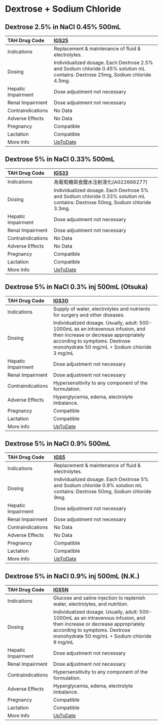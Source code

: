 # Dextrose + Sodium Chloride

## Dextrose 2.5% in NaCl 0.45% 500mL

| TAH Drug Code      | [IGS25](https://www.tahsda.org.tw/drugs/hissearch.php?drug_code=IGS25)                                                          |
|:-------------------|:--------------------------------------------------------------------------------------------------------------------------------|
| Indications        | Replacement & maintenance of fluid & electrolytes.                                                                              |
| Dosing             | Individualized dosage. Each Dextrose 2.5% and Sodium chloride 0.45% solution mL contains: Dextrose 25mg, Sodium chloride 4.5mg. |
| Hepatic Impairment | Dose adjustment not necessary                                                                                                   |
| Renal Impairment   | Dose adjustment not necessary                                                                                                   |
| Contraindications  | No Data                                                                                                                         |
| Adverse Effects    | No Data                                                                                                                         |
| Pregnancy          | Compatible                                                                                                                      |
| Lactation          | Compatible                                                                                                                      |
| More Info          | [UpToDate](https://www.uptodate.com/contents/dextrose-and-sodium-chloride-drug-information)                                     |

## Dextrose 5% in NaCl 0.33% 500mL

| TAH Drug Code      | [IGS33](https://www.tahsda.org.tw/drugs/hissearch.php?drug_code=IGS33)                                                        |
|:-------------------|:------------------------------------------------------------------------------------------------------------------------------|
| Indications        | 為葡萄糖與食鹽水注射液化(A022666277)                                                                                          |
| Dosing             | Individualized dosage. Each Dextrose 5% and Sodium chloride 0.33% solution mL contains: Dextrose 50mg, Sodium chloride 3.3mg. |
| Hepatic Impairment | Dose adjustment not necessary                                                                                                 |
| Renal Impairment   | Dose adjustment not necessary                                                                                                 |
| Contraindications  | No Data                                                                                                                       |
| Adverse Effects    | No Data                                                                                                                       |
| Pregnancy          | Compatible                                                                                                                    |
| Lactation          | Compatible                                                                                                                    |
| More Info          | [UpToDate](https://www.uptodate.com/contents/dextrose-and-sodium-chloride-drug-information)                                   |

## Dextrose 5% in NaCl 0.3% inj 500mL (Otsuka)

| TAH Drug Code      | [IGS3O](https://www.tahsda.org.tw/drugs/hissearch.php?drug_code=IGS3O)                                                                                                                                   |
|:-------------------|:---------------------------------------------------------------------------------------------------------------------------------------------------------------------------------------------------------|
| Indications        | Supply of water, electrolytes and nutrients for surgery and other diseases.                                                                                                                              |
| Dosing             | Individualized dosage. Usually, adult: 500-1000mL as an intravenous infusion, and then increase or decrease appropriately according to symptoms. Dextrose monohydrate 50 mg/mL + Sodium chloride 3 mg/mL |
| Hepatic Impairment | Dose adjustment not necessary                                                                                                                                                                            |
| Renal Impairment   | Dose adjustment not necessary                                                                                                                                                                            |
| Contraindications  | Hypersensitivity to any component of the formulation.                                                                                                                                                    |
| Adverse Effects    | Hyperglycemia, edema, electrolyte imbalance.                                                                                                                                                             |
| Pregnancy          | Compatible                                                                                                                                                                                               |
| Lactation          | Compatible                                                                                                                                                                                               |
| More Info          | [UpToDate](https://www.uptodate.com/contents/dextrose-and-sodium-chloride-drug-information)                                                                                                              |

## Dextrose 5% in NaCl 0.9% 500mL

| TAH Drug Code      | [IGS5](https://www.tahsda.org.tw/drugs/hissearch.php?drug_code=IGS5)                                                       |
|:-------------------|:---------------------------------------------------------------------------------------------------------------------------|
| Indications        | Replacement & maintenance of fluid & electrolytes.                                                                         |
| Dosing             | Individualized dosage. Each Dextrose 5% and Sodium chloride 0.9% solution mL contains: Dextrose 50mg, Sodium chloride 9mg. |
| Hepatic Impairment | Dose adjustment not necessary                                                                                              |
| Renal Impairment   | Dose adjustment not necessary                                                                                              |
| Contraindications  | No Data                                                                                                                    |
| Adverse Effects    | No Data                                                                                                                    |
| Pregnancy          | Compatible                                                                                                                 |
| Lactation          | Compatible                                                                                                                 |
| More Info          | [UpToDate](https://www.uptodate.com/contents/dextrose-and-sodium-chloride-drug-information)                                |

## Dextrose 5% in NaCl 0.9% inj 500mL (N.K.)

| TAH Drug Code      | [IGS5N](https://www.tahsda.org.tw/drugs/hissearch.php?drug_code=IGS5N)                                                                                                                                   |
|:-------------------|:---------------------------------------------------------------------------------------------------------------------------------------------------------------------------------------------------------|
| Indications        | Glucose and saline injection to replenish water, electrolytes, and nutrition.                                                                                                                            |
| Dosing             | Individualized dosage. Usually, adult: 500-1000mL as an intravenous infusion, and then increase or decrease appropriately according to symptoms. Dextrose monohydrate 50 mg/mL + Sodium chloride 9 mg/mL |
| Hepatic Impairment | Dose adjustment not necessary                                                                                                                                                                            |
| Renal Impairment   | Dose adjustment not necessary                                                                                                                                                                            |
| Contraindications  | Hypersensitivity to any component of the formulation.                                                                                                                                                    |
| Adverse Effects    | Hyperglycemia, edema, electrolyte imbalance.                                                                                                                                                             |
| Pregnancy          | Compatible                                                                                                                                                                                               |
| Lactation          | Compatible                                                                                                                                                                                               |
| More Info          | [UpToDate](https://www.uptodate.com/contents/dextrose-and-sodium-chloride-drug-information)                                                                                                              |

